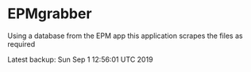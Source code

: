 # EPMgrabber
Using a database from the EPM app this application scrapes the files as required


Latest backup: Sun Sep 1 12:56:01 UTC 2019
